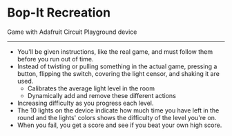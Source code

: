 # Bop-It Recreation
Game with Adafruit Circuit Playground device

- - -

* You'll be given instructions, like the real game, and must follow them before you run out of time.
* Instead of twisting or pulling something in the actual game, pressing a button, flipping the switch, covering the light censor, and shaking it are used.
  * Calibrates the average light level in the room
  * Dynamically add and remove these different actions
* Increasing difficulty as you progress each level.
* The 10 lights on the device indicate how much time you have left in the round and the lights' colors shows the difficulty of the level you're on.
* When you fail, you get a score and see if you beat your own high score.
